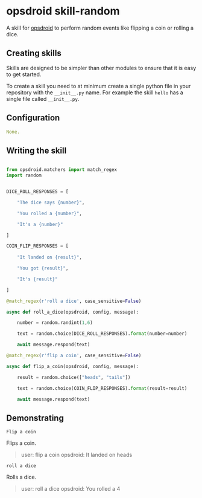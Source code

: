 # opsdroid skill-random

A skill for [opsdroid](https://github.com/opsdroid/opsdroid) to perform random events like flipping a coin or rolling a dice.
## Creating skills

Skills are designed to be simpler than other modules to ensure that it is easy to get started.

To create a skill you need to at minimum create a single python file in your repository with the  `__init__.py`  name. For example the skill  `hello`  has a single file called  `__init__.py`.

##  Configuration
```yaml
None.
```

## Writing the skill
```python

from opsdroid.matchers import match_regex
import random


DICE_ROLL_RESPONSES = [

	"The dice says {number}",

	"You rolled a {number}",

	"It's a {number}"

]

COIN_FLIP_RESPONSES = [
	
	"It landed on {result}",

	"You got {result}",

	"It's {result}"

]

@match_regex(r'roll a dice', case_sensitive=False)

async def roll_a_dice(opsdroid, config, message):

	number = random.randint(1,6)

	text = random.choice(DICE_ROLL_RESPONSES).format(number=number)

	await message.respond(text)

@match_regex(r'flip a coin', case_sensitive=False)

async def flip_a_coin(opsdroid, config, message):

	result = random.choice(["heads", "tails"])

	text = random.choice(COIN_FLIP_RESPONSES).format(result=result)

	await message.respond(text)
```
## Demonstrating

    Flip a coin
   Flips a coin.

> user: flip a coin
>opsdroid: It landed on heads

    roll a dice
   Rolls a dice.
   

> user: roll a dice
>opsdroid: You rolled a 4

